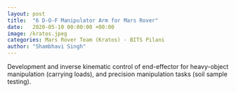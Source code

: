```yaml
---
layout: post
title:  "6 D-O-F Manipulator Arm for Mars Rover"
date:   2020-05-10 00:00:00 +00:00
image: /kratos.jpeg
categories: Mars Rover Team (Kratos) - BITS Pilani
author: "Shambhavi Singh"
---
```

Development and inverse kinematic control of end-effector for heavy-object manipulation (carrying loads), and precision manipulation tasks (soil sample testing).